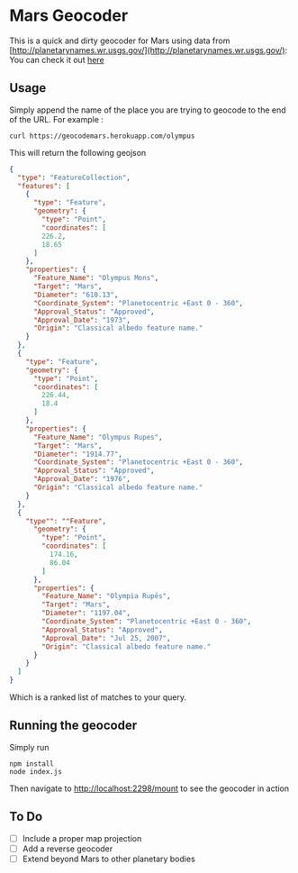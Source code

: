 # Mars Geocoder

This is a quick and dirty geocoder for Mars using data from [http://planetarynames.wr.usgs.gov/](http://planetarynames.wr.usgs.gov/):
You can check it out [here](https://geocodemars.herokuapp.com/olympus)

## Usage

Simply append the name of the place you are trying to geocode to the end of the URL. For example :

    curl https://geocodemars.herokuapp.com/olympus  

This will return the following geojson

```geojson
{
  "type": "FeatureCollection",
  "features": [
    {
      "type": "Feature",
      "geometry": {
        "type": "Point",
        "coordinates": [
        226.2,
        18.65
      ]
    },
    "properties": {
      "Feature_Name": "Olympus Mons",
      "Target": "Mars",
      "Diameter": "610.13",
      "Coordinate_System": "Planetocentric +East 0 - 360",
      "Approval_Status": "Approved",
      "Approval_Date": "1973",
      "Origin": "Classical albedo feature name."
    }
  },
  {
    "type": "Feature",
    "geometry": {
      "type": "Point",
      "coordinates": [
        226.44,
        18.4
      ]
    },
    "properties": {
      "Feature_Name": "Olympus Rupes",
      "Target": "Mars",
      "Diameter": "1914.77",
      "Coordinate_System": "Planetocentric +East 0 - 360",
      "Approval_Status": "Approved",
      "Approval_Date": "1976",
      "Origin": "Classical albedo feature name."
    }
  },
  {
    "type"": ""Feature",
      "geometry": {
        "type": "Point",
        "coordinates": [
          174.16,
          86.04
        ]
      },
      "properties": {
        "Feature_Name": "Olympia Rupēs",
        "Target": "Mars",
        "Diameter": "1197.04",
        "Coordinate_System": "Planetocentric +East 0 - 360",
        "Approval_Status": "Approved",
        "Approval_Date": "Jul 25, 2007",
        "Origin": "Classical albedo feature name."
      }
    }
  ]
}

```

Which is a ranked list of matches to your query.

## Running the geocoder

Simply run

    npm install
    node index.js

Then navigate to [http://localhost:2298/mount](http://localhost:2298/mount) to see the geocoder in action

## To Do

- [ ] Include a proper map projection
- [ ] Add a reverse geocoder
- [ ] Extend beyond Mars to other planetary bodies
